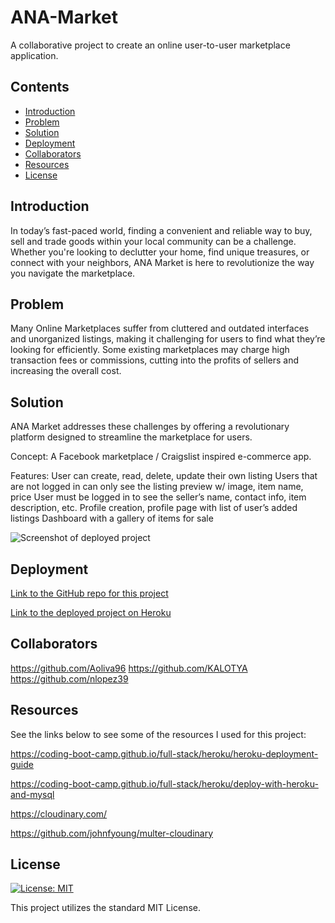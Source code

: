# ANA-Market
A collaborative project to create an online user-to-user marketplace application.

## Contents

- [Introduction](#introduction)
- [Problem](#problem)
- [Solution](#solution)
- [Deployment](#deployment)
- [Collaborators](#collaborators)
- [Resources](#resources)
- [License](#License)

## Introduction

In today’s fast-paced world, finding a convenient and reliable way to buy, sell and trade goods within your local community can be a challenge. Whether you're looking to declutter your home, find unique treasures, or connect with your neighbors, ANA Market is here to revolutionize the way you navigate the marketplace.

## Problem

Many Online Marketplaces suffer from cluttered and outdated interfaces and unorganized listings, making it challenging for users to find what they’re looking for efficiently. Some existing marketplaces may charge high transaction fees or commissions, cutting into the profits of sellers and increasing the overall cost.

## Solution

ANA Market addresses these challenges by offering a revolutionary platform designed to streamline the marketplace for users. 

Concept:
A Facebook marketplace / Craigslist inspired e-commerce app.

Features:
User can create, read, delete, update their own listing
Users that are not logged in can only see the listing preview w/ image, item name, price
User must be logged in to see the seller’s name, contact info, item description, etc.
Profile creation, profile page with list of user’s added listings
Dashboard with a gallery of items for sale


![Screenshot of deployed project](./assets/images/ana-market-eae58deca7b8.herokuapp.com_.png)

## Deployment

[Link to the GitHub repo for this project](https://github.com/Aoliva96/)

[Link to the deployed project on Heroku](https://ana-market-eae58deca7b8.herokuapp.com/)

## Collaborators

https://github.com/Aoliva96
https://github.com/KALOTYA
https://github.com/nlopez39


## Resources

See the links below to see some of the resources I used for this project:

https://coding-boot-camp.github.io/full-stack/heroku/heroku-deployment-guide

https://coding-boot-camp.github.io/full-stack/heroku/deploy-with-heroku-and-mysql

https://cloudinary.com/

https://github.com/johnfyoung/multer-cloudinary

## License

[![License: MIT](https://img.shields.io/badge/License-MIT-yellow.svg)](https://opensource.org/licenses/MIT)

This project utilizes the standard MIT License.
